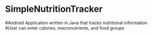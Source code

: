 # SimpleNutritionTracker
#Android Application written in Java that tracks nutritional information 
#User can enter calories, macronutrients, and food groups
